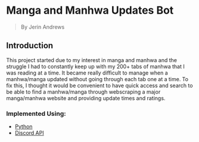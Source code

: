# Manga and Manhwa Updates Bot
> By Jerin Andrews

## Introduction
This project started due to my interest in manga and manhwa and the struggle I had to constantly keep up with my 200+ tabs of manhwa that I was reading at a time. It became really difficult to manage when a manhwa/manga updated without going through each tab one at a time. To fix this, I thought it would be convenient to have quick access and search to be able to find a manhwa/manga through webscraping a major manga/manhwa website and providing update times and ratings. 

### Implemented Using:
+ [Python](https://www.python.org/doc/)
+ [Discord API](https://discord.com/developers/docs/reference)
